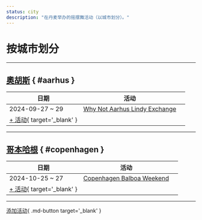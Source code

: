 ```yaml
---
status: city
description: "在丹麦举办的摇摆舞活动（以城市划分）。"
---
```


# 按城市划分

---

## <a id=aarhus></a>[奧胡斯](#aarhus) { #aarhus }

| 日期 | 活动 | |
| --- | --- | --- |
| 2024-09-27 ~ 29 | [Why Not Aarhus Lindy Exchange](why-not-aarhus-lindy-exchange-2024.md) |  |
| [+ 活动](https://github.com/swingdance/events/issues/new?assignees=&labels=add+event&projects=&template=02-add_entity.yml&title=%5B2024%2Fdk%5D%20%3CName%3E&region=dk&province=Aarhus&city=Aarhus&org_id=&date_starts=2024-&date_ends=2024-){ target='_blank' }

---

## <a id=copenhagen></a>[哥本哈根](#copenhagen) { #copenhagen }

| 日期 | 活动 | |
| --- | --- | --- |
| 2024-10-25 ~ 27 | [Copenhagen Balboa Weekend](copenhagen-balboa-weekend-2024.md) |  |
| [+ 活动](https://github.com/swingdance/events/issues/new?assignees=&labels=add+event&projects=&template=02-add_entity.yml&title=%5B2024%2Fdk%5D%20%3CName%3E&region=dk&province=Copenhagen&city=Copenhagen&org_id=&date_starts=2024-&date_ends=2024-){ target='_blank' }

---

[添加活动](https://github.com/swingdance/events/issues/new?assignees=&labels=add+event&projects=&template=02-add_entity.yml&title=%5Bdk%5D%20%3CName%3E&region=dk&province=&city=&org_id=2024){ .md-button target='_blank' }

